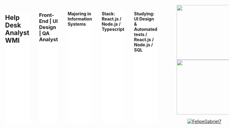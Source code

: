
<div style="display: flex; gap: 2rem;widht: 1200px">

<h2 style="background: #fff"> Help Desk Analyst WMI</h2>
<h3 style="background: #fff"> Front-End | UI Design | QA Analyst</h3>
<h4 style="background: #fff"> Majoring in Information Systems </h4>
<h4 style="background: #fff"> Stack: React.js / Node.js / Typescript </h4>
<h4 style="background: #fff"> Studying: UI Design & Automated tests / React.js / Node.js / SQL </h4>

 <a href="https://github.com/FelipeGabriel7"/>
 <div align="center">
  <a href="https://github.com/FelipeGabriel7">
  <img height="180em" src="https://github-readme-stats.vercel.app/api?username=FelipeGabriel7&show_icons=true&theme=dracula&include_all_commits=true&count_private=true"/>
  <img height="180em" src="https://github-readme-stats.vercel.app/api/top-langs/?username=FelipeGabriel7&layout=compact&langs_count=7&theme=dracula"/>
<p align="center" ><img src="https://github-readme-streak-stats.herokuapp.com/?user=FelipeGabriel7&theme=dracula" alt="FelipeGabriel7" /></p>
</div>

## 👩‍💻 Technologies I'm learning

![JavaScript](https://img.shields.io/badge/javascript-yellow.svg?style=for-the-badge&logo=javascript&logoColor=white)
![JQuery](https://img.shields.io/badge/jquery-gray.svg?style=for-the-badge&logo=jquery&logoColor=white)
![Boostrap](https://img.shields.io/badge/Boostrap-%23593d88.svg?style=for-the-badge&logo=Bootstrap&logoColor=white)
![TypeScript](https://img.shields.io/badge/typescript-blue.svg?style=for-the-badge&logo=typescript&logoColor=white)
![Express](https://img.shields.io/badge/express-green.svg?style=for-the-badge&logo=express&logoColor=white)
![React](https://img.shields.io/badge/react-blue.svg?style=for-the-badge&logo=react&logoColor=white)
![Angular](https://img.shields.io/badge/Angular-red.svg?style=for-the-badge&logo=Angular&logoColor=white)
![Redux](https://img.shields.io/badge/redux-%23593d88.svg?style=for-the-badge&logo=redux&logoColor=white)
![SASS](https://img.shields.io/badge/SASS-hotpink.svg?style=for-the-badge&logo=SASS&logoColor=white)
![Styled Componentes](https://img.shields.io/badge/StyledComponents-%23593d88.svg?style=for-the-badge&logo=StyledComponents&logoColor=white)
![Figma](https://img.shields.io/badge/figma-%23593d88.svg?style=for-the-badge&logo=figma&logoColor=white)
![Robot](https://img.shields.io/badge/robotframework-%FFF.svg?style=for-the-badge&logo=robotframework&logoColor=black)
![Git](https://img.shields.io/badge/git-%23121011.svg?style=for-the-badge&logo=git&logoColor=white)
![GitHub](https://img.shields.io/badge/github-%23121011.svg?style=for-the-badge&logo=github&logoColor=white)
![HTML5](https://img.shields.io/badge/html5-%23E34F26.svg?style=for-the-badge&logo=html5&logoColor=white)
![CSS](https://img.shields.io/badge/css3-blue.svg?style=for-the-badge&logo=css3&logoColor=white)
![SQL Server](https://img.shields.io/badge/MSSQL-blue?logo=microsoft-sql-server&style=for-the-badge)
![MySQL](https://img.shields.io/badge/mysql-blue.svg?style=for-the-badge&logo=mysql&logoColor=white)
![SQLITE](https://img.shields.io/badge/sqlite-blue.svg?style=for-the-badge&logo=sqlite&logoColor=white)
![Firebase](https://img.shields.io/badge/Firebase-orange.svg?style=for-the-badge&logo=Firebase&logoColor=white)



<div align="center">
   <hr />
  <h3 class="text-align: center"> Contact </h3>
  <a href = "mailto:felipegabfd@gmail.com"><img src="https://img.shields.io/badge/-Gmail-%23333?style=for-the-badge&logo=gmail&logoColor=dark" target="_blank"></a>
  <a href="https://www.linkedin.com/in/felipe-gabriel-dev/" target="_blank"><img src="https://img.shields.io/badge/-LinkedIn-%230077B5?style=for-the-badge&logo=linkedin&logoColor=dark" target="_blank"></a>
  </div>

</div>

